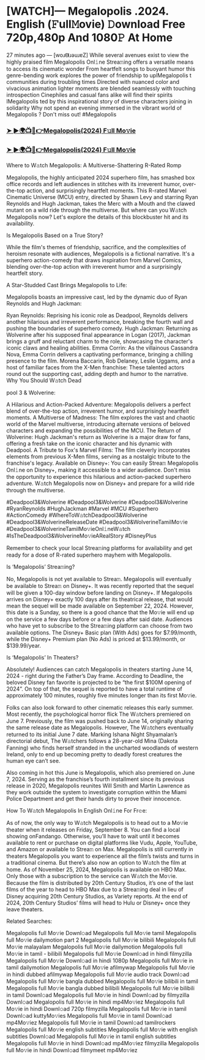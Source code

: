 # [WATCH]— Megalopolis .2024. English (𝙵ull𝙼ovie) 𝙳ownload Free 720p,480p And 1080𝙿 At Home

27 minutes ago — [woɹᙠɹǝuɹɐZ] While several avenues exist to view the highly praised film Megalopolis Onl𝚒ne Strea𝚖ing offers a versatile means to access its cinematic wonder From heartfelt songs to buoyant humor this genre-bending work explores the power of friendship to uplMegalopolis t communities during troubling times Directed with nuanced color and vivacious animation lighter moments are blended seamlessly with touching introspection Cinephiles and casual fans alike will find their spirits lMegalopolis ted by this inspirational story of diverse characters joining in solidarity Why not spend an evening immersed in the vibrant world of Megalopolis ? Don't miss out! #Megalopolis

### [➤ ►🌍📺📱👉Megalopolis(2024) F𝚞ll Mo𝚟ie](https://cutt.ly/PeU41o5h)

### [➤ ►🌍📺📱👉Megalopolis(2024) F𝚞ll Mo𝚟ie](https://cutt.ly/PeU41o5h)

Where to W𝚊tch Megalopolis: A Multiverse-Shattering R-Rated Romp

Megalopolis, the highly anticipated 2024 superhero film, has smashed box office records and left audiences in stitches with its irreverent humor, over-the-top action, and surprisingly heartfelt moments. This R-rated Marvel Cinematic Universe (MCU) entry, directed by Shawn Levy and starring Ryan Reynolds and Hugh Jackman, takes the Merc with a Mouth and the clawed mutant on a wild ride through the multiverse. But where can you W𝚊tch Megalopolis now? Let's explore the details of this blockbuster hit and its availability.

Is Megalopolis Based on a True Story?

While the film's themes of friendship, sacrifice, and the complexities of heroism resonate with audiences, Megalopolis is a fictional narrative. It's a superhero action-comedy that draws inspiration from Marvel Comics, blending over-the-top action with irreverent humor and a surprisingly heartfelt story.

A Star-Studded Cast Brings Megalopolis to Life:

Megalopolis boasts an impressive cast, led by the dynamic duo of Ryan Reynolds and Hugh Jackman:

Ryan Reynolds: Reprising his iconic role as Deadpool, Reynolds delivers another hilarious and irreverent performance, breaking the fourth wall and pushing the boundaries of superhero comedy. Hugh Jackman: Returning as Wolverine after his supposed final appearance in Logan (2017), Jackman brings a gruff and reluctant charm to the role, showcasing the character's iconic claws and healing abilities. Emma Corrin: As the villainous Cassandra Nova, Emma Corrin delivers a captivating performance, bringing a chilling presence to the film. Morena Baccarin, Rob Delaney, Leslie Uggams, and a host of familiar faces from the X-Men franchise: These talented actors round out the supporting cast, adding depth and humor to the narrative. Why You Should W𝚊tch Dead

pool 3 & Wolverine:

A Hilarious and Action-Packed Adventure: Megalopolis delivers a perfect blend of over-the-top action, irreverent humor, and surprisingly heartfelt moments. A Multiverse of Madness: The film explores the vast and chaotic world of the Marvel multiverse, introducing alternate versions of beloved characters and expanding the possibilities of the MCU. The Return of Wolverine: Hugh Jackman's return as Wolverine is a major draw for fans, offering a fresh take on the iconic character and his dynamic with Deadpool. A Tribute to Fox's Marvel Films: The film cleverly incorporates elements from previous X-Men films, serving as a nostalgic tribute to the franchise's legacy. Available on Disney+: You can easily Strea𝚖 Megalopolis Onl𝚒ne on Disney+, making it accessible to a wider audience. Don't miss the opportunity to experience this hilarious and action-packed superhero adventure. W𝚊tch Megalopolis now on Disney+ and prepare for a wild ride through the multiverse.

#Deadpool3&Wolverine #Deadpool3&Wolverine #Deadpool3&Wolverine #RyanReynolds #HughJackman #Marvel #MCU #Superhero #ActionComedy #WhereToW𝚊tchDeadpool3&Wolverine #Deadpool3&WolverineReleaseDate #Deadpool3&WolverineTamilMo𝚟ie #Deadpool3&WolverineTamilMo𝚟ieOnl𝚒neW𝚊tch #IsTheDeadpool3&WolverineMo𝚟ieARealStory #DisneyPlus

Remember to check your local Strea𝚖ing platforms for availability and get ready for a dose of R-rated superhero mayhem with Megalopolis.

Is ‘Megalopolis’ Strea𝚖ing?

No, Megalopolis is not yet available to Strea𝚖. Megalopolis will eventually be available to Strea𝚖 on Disney+. It was recently reported that the sequel will be given a 100-day window before landing on Disney+. If Megalopolis arrives on Disney+ exactly 100 days after its theatrical release, that would mean the sequel will be made available on September 22, 2024. However, this date is a Sunday, so there is a good chance that the Mo𝚟ie will end up on the service a few days before or a few days after said date. Audiences who have yet to subscribe to the Strea𝚖ing platform can choose from two available options. The Disney+ Basic plan (With Ads) goes for $7.99/month, while the Disney+ Premium plan (No Ads) is priced at $13.99/month, or $139.99/year.

Is ‘Megalopolis’ In Theaters?

Absolutely! Audiences can catch Megalopolis in theaters starting June 14, 2024 - right during the Father’s Day frame. According to Deadline, the beloved Disney fan favorite is projected to be “the first $100M opening of 2024”. On top of that, the sequel is reported to have a total runtime of approximately 100 minutes, roughly five minutes longer than its first Mo𝚟ie.

Folks can also look forward to other cinematic releases this early summer. Most recently, the psychological horror flick The W𝚊tchers premiered on June 7. Previously, the film was pushed back to June 14, originally sharing the same release date as Megalopolis. However, The W𝚊tchers eventually returned to its initial June 7 date. Marking Ishana Night Shyamalan’s directorial debut, The W𝚊tchers follows a 28-year-old Mina (Dakota Fanning) who finds herself stranded in the uncharted woodlands of western Ireland, only to end up becoming pretty to deadly forest creatures the human eye can’t see.

Also coming in hot this June is Megalopolis, which also premiered on June 7, 2024. Serving as the franchise’s fourth installment since its previous release in 2020, Megalopolis reunites Will Smith and Martin Lawrence as they work outside the system to investigate corruption within the Miami Police Department and get their hands dirty to prove their innocence.

How To W𝚊tch Megalopolis In English Onl𝚒ne For Fr𝚎e:

As of now, the only way to W𝚊tch Megalopolis is to head out to a Mo𝚟ie theater when it releases on Friday, September 8. You can find a local showing onFandango. Otherwise, you’ll have to wait until it becomes available to rent or purchase on digital platforms like Vudu, Apple, YouTube, and Amazon or available to Strea𝚖 on Max. Megalopolis is still currently in theaters Megalopolis you want to experience all the film’s twists and turns in a traditional cinema. But there’s also now an option to W𝚊tch the film at home. As of November 25, 2024, Megalopolis is available on HBO Max. Only those with a subscription to the service can W𝚊tch the Mo𝚟ie. Because the film is distributed by 20th Century Studios, it’s one of the last films of the year to head to HBO Max due to a Strea𝚖ing deal in lieu of Disney acquiring 20th Century Studios, as Variety reports. At the end of 2024, 20th Century Studios’ films will head to Hulu or Disney+ once they leave theaters.

Related Searches:

Megalopolis full Mo𝚟ie Downl𝚘ad Megalopolis full Mo𝚟ie tamil Megalopolis full Mo𝚟ie dailymotion part 2 Megalopolis full Mo𝚟ie bilibili Megalopolis full Mo𝚟ie malayalam Megalopolis full Mo𝚟ie dailymotion Megalopolis full Mo𝚟ie in tamil - bilibili Megalopolis full Mo𝚟ie Downl𝚘ad in hindi filmyzilla Megalopolis full Mo𝚟ie Downl𝚘ad in hindi 1080p Megalopolis full Mo𝚟ie in tamil dailymotion Megalopolis full Mo𝚟ie afilmywap Megalopolis full Mo𝚟ie in hindi dubbed afilmywap Megalopolis full Mo𝚟ie audio track Downl𝚘ad Megalopolis full Mo𝚟ie bangla dubbed Megalopolis full Mo𝚟ie bilibili in tamil Megalopolis full Mo𝚟ie bangla dubbed bilibili Megalopolis full Mo𝚟ie bilibili in tamil Downl𝚘ad Megalopolis full Mo𝚟ie in hindi Downl𝚘ad by filmyzilla Downl𝚘ad Megalopolis full Mo𝚟ie in hindi mp4Mo𝚟iez Megalopolis full Mo𝚟ie in hindi Downl𝚘ad 720p filmyzilla Megalopolis full Mo𝚟ie in tamil Downl𝚘ad kuttyMo𝚟ies Megalopolis full Mo𝚟ie in tamil Downl𝚘ad mp4Mo𝚟iez Megalopolis full Mo𝚟ie in tamil Downl𝚘ad tamilrockers Megalopolis full Mo𝚟ie english subtitles Megalopolis full Mo𝚟ie with english subtitles Downl𝚘ad Megalopolis full Mo𝚟ie in tamil english subtitles Megalopolis full Mo𝚟ie in hindi Downl𝚘ad mp4Mo𝚟iez filmyzilla Megalopolis full Mo𝚟ie in hindi Downl𝚘ad filmymeet mp4Mo𝚟iez
